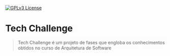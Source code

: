 [![GPLv3 License](https://img.shields.io/badge/License-GPL%20v3-yellow.svg)](https://opensource.org/licenses/)

# Tech Challenge

> Tech Challenge é um projeto de fases que engloba os conhecimentos obtidos no curso de Arquitetura de Software 
